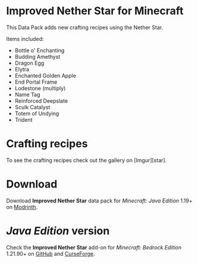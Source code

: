 # Improved Nether Star for Minecraft

This Data Pack adds new crafting recipes using the Nether Star.

Items included:
  - Bottle o' Enchanting
  - Budding Amethyst
  - Dragon Egg
  - Elytra
  - Enchanted Golden Apple
  - End Portal Frame
  - Lodestone (multiply)
  - Name Tag
  - Reinforced Deepslate
  - Sculk Catalyst
  - Totem of Undying
  - Trident

# Crafting recipes
To see the crafting recipes check out the gallery on [Imgur][star].

# Download 
Download **Improved Nether Star** data pack for *Minecraft: Java Edition* 1.19+ on [Modrinth][mod].

# *Java Edition* version
Check the **Improved Nether Star** add-on for *Minecraft: Bedrock Edition* 1.21.90+ on [GitHub][git] and [CurseForge][cf].



   [img]: <https://imgur.com/a/EbEH1Ip>
   [mod]: <https://modrinth.com/datapack/improved-nether-star>
   [git]: <https://github.com/LiteraDev/ImprovedNetherStar-DataPack>
   [cf]: <>
